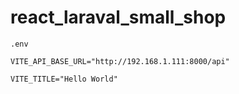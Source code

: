 # react_laraval_small_shop
 
`.env`

```
VITE_API_BASE_URL="http://192.168.1.111:8000/api"

VITE_TITLE="Hello World"
```
